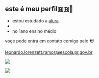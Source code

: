## este é meu perfil🇧🇷🏁

- estou estudado a [alura](https://www.alura.com.br)
- 
- no 1ano ensino médio
  
voçe pode entra em contato comigo pelo 📭

leonardo.lorenzett.ramos@escola.pr.gov.br

![](https://media.tenor.com/UrFwpgY03OcAAAAM/madara-infinity-tsuyami.gif)



![](https://media.tenor.com/bIe9VeYRQCkAAAAM/ya.gif)
